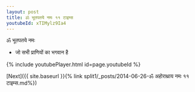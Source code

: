 ```yaml
---
layout: post
title: ॐ भूतपतये नमः ११ टाइम्स
youtubeId: xTIMylz9Ia4
---
```

 
 
 ॐ भूतपतये नमः  
 
 -  जो सभी प्राणियों का भगवान है 
 
  
 
  
 
 
 
 
 
 


{% include youtubePlayer.html id=page.youtubeId %}
 
[Next]({{ site.baseurl }}{% link  split1/_posts/2014-06-26-ॐ अहोराथ्राय नमः ११ टाइम्स.md%})
 
